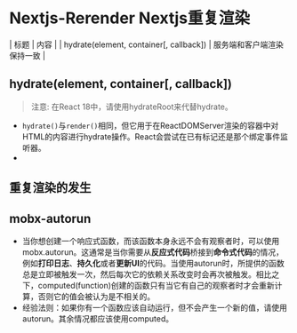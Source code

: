 # Nextjs-Rerender Nextjs重复渲染

| 标题 | 内容 |
| hydrate(element, container[, callback]) | 服务端和客户端渲染保持一致 |

## hydrate(element, container[, callback])

> 注意: 在React 18中，请使用hydrateRoot来代替hydrate。

- `hydrate()`与`render()`相同，但它用于在ReactDOMServer渲染的容器中对HTML的内容进行hydrate操作。React会尝试在已有标记还是那个绑定事件监听器。
- 

## 重复渲染的发生

## mobx-autorun

- 当你想创建一个响应式函数，而该函数本身永远不会有观察者时，可以使用mobx.autorun。这通常是当你需要从**反应式代码**桥接到**命令式代码**的情况，例如**打印日志**、**持久化**或者**更新UI**的代码。当使用autorun时，所提供的函数总是立即被触发一次，然后每次它的依赖关系改变时会再次被触发。相比之下，computed(function)创建的函数只有当它有自己的观察者时才会重新计算，否则它的值会被认为是不相关的。
- 经验法则：如果你有一个函数应该自动运行，但不会产生一个新的值，请使用autorun。其余情况都应该使用computed。
